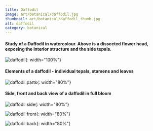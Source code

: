 ```yaml
---
title: Daffodil
image: art/botanical/daffodil.jpg
thumbnail: art/botanical/daffodil_thumb.jpg
alt: daffodil
category: botanical
---
```


#### Study of a Daffodil in watercolour. Above is a dissected flower head, exposing the interior structure and the side tepals.

![daffodil](./assets/img/art/botanical/daffodil_structure.jpg){: width="100%"}

#### Elements of a daffodil - individual tepals, stamens and leaves

![daffodil parts](./assets/img/art/botanical/daffodil_parts.jpg){: width="80%"}

#### Side, front and back view of a daffodil in full bloom

![daffodil side](./assets/img/art/botanical/daffodil_side.jpg){: width="80%"}

![daffodil front](./assets/img/art/botanical/daffodil_front.jpg){: width="80%"}

![daffodil back](./assets/img/art/botanical/daffodil_back.jpg){: width="80%"}
